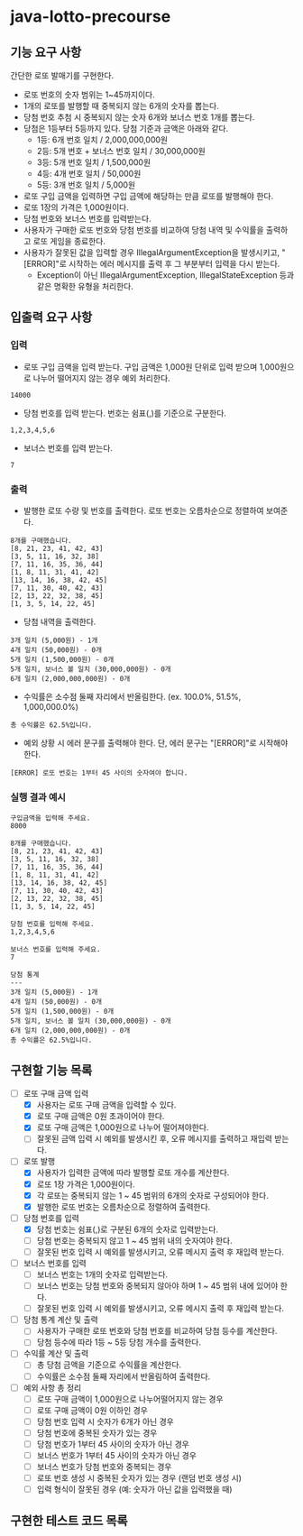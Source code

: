 # java-lotto-precourse

## 기능 요구 사항
간단한 로또 발매기를 구현한다.

- 로또 번호의 숫자 범위는 1~45까지이다.
- 1개의 로또를 발행할 때 중복되지 않는 6개의 숫자를 뽑는다.
- 당첨 번호 추첨 시 중복되지 않는 숫자 6개와 보너스 번호 1개를 뽑는다.
- 당첨은 1등부터 5등까지 있다. 당첨 기준과 금액은 아래와 같다.
  - 1등: 6개 번호 일치 / 2,000,000,000원
  - 2등: 5개 번호 + 보너스 번호 일치 / 30,000,000원
  - 3등: 5개 번호 일치 / 1,500,000원
  - 4등: 4개 번호 일치 / 50,000원
  - 5등: 3개 번호 일치 / 5,000원
- 로또 구입 금액을 입력하면 구입 금액에 해당하는 만큼 로또를 발행해야 한다.
- 로또 1장의 가격은 1,000원이다.
- 당첨 번호와 보너스 번호를 입력받는다.
- 사용자가 구매한 로또 번호와 당첨 번호를 비교하여 당첨 내역 및 수익률을 출력하고 로또 게임을 종료한다.
- 사용자가 잘못된 값을 입력할 경우 IllegalArgumentException을 발생시키고, "[ERROR]"로 시작하는 에러 메시지를 출력 후 그 부분부터 입력을 다시 받는다.
  - Exception이 아닌 IllegalArgumentException, IllegalStateException 등과 같은 명확한 유형을 처리한다.

## 입출력 요구 사항

### 입력
- 로또 구입 금액을 입력 받는다. 구입 금액은 1,000원 단위로 입력 받으며 1,000원으로 나누어 떨어지지 않는 경우 예외 처리한다.
```
14000
```

- 당첨 번호를 입력 받는다. 번호는 쉼표(,)를 기준으로 구분한다.
```
1,2,3,4,5,6
```

- 보너스 번호를 입력 받는다.
```
7
```

### 출력
- 발행한 로또 수량 및 번호를 출력한다. 로또 번호는 오름차순으로 정렬하여 보여준다.

```
8개를 구매했습니다.
[8, 21, 23, 41, 42, 43] 
[3, 5, 11, 16, 32, 38] 
[7, 11, 16, 35, 36, 44] 
[1, 8, 11, 31, 41, 42] 
[13, 14, 16, 38, 42, 45] 
[7, 11, 30, 40, 42, 43] 
[2, 13, 22, 32, 38, 45] 
[1, 3, 5, 14, 22, 45]
```

- 당첨 내역을 출력한다.
```
3개 일치 (5,000원) - 1개
4개 일치 (50,000원) - 0개
5개 일치 (1,500,000원) - 0개
5개 일치, 보너스 볼 일치 (30,000,000원) - 0개
6개 일치 (2,000,000,000원) - 0개
```

- 수익률은 소수점 둘째 자리에서 반올림한다. (ex. 100.0%, 51.5%, 1,000,000.0%)
```
총 수익률은 62.5%입니다.
```

- 예외 상황 시 에러 문구를 출력해야 한다. 단, 에러 문구는 "[ERROR]"로 시작해야 한다.
```
[ERROR] 로또 번호는 1부터 45 사이의 숫자여야 합니다.
```

### 실행 결과 예시
```
구입금액을 입력해 주세요.
8000

8개를 구매했습니다.
[8, 21, 23, 41, 42, 43] 
[3, 5, 11, 16, 32, 38] 
[7, 11, 16, 35, 36, 44] 
[1, 8, 11, 31, 41, 42] 
[13, 14, 16, 38, 42, 45] 
[7, 11, 30, 40, 42, 43] 
[2, 13, 22, 32, 38, 45] 
[1, 3, 5, 14, 22, 45]

당첨 번호를 입력해 주세요.
1,2,3,4,5,6

보너스 번호를 입력해 주세요.
7

당첨 통계
---
3개 일치 (5,000원) - 1개
4개 일치 (50,000원) - 0개
5개 일치 (1,500,000원) - 0개
5개 일치, 보너스 볼 일치 (30,000,000원) - 0개
6개 일치 (2,000,000,000원) - 0개
총 수익률은 62.5%입니다.

```

## 구현할 기능 목록
- [ ] 로또 구매 금액 입력
    - [x] 사용자는 로또 구매 금액을 입력할 수 있다.
    - [x] 로또 구매 금액은 0원 초과이어야 한다.
    - [x] 로또 구매 금액은 1,000원으로 나누어 떨어져야한다.
    - [ ] 잘못된 금액 입력 시 예외를 발생시킨 후, 오류 메시지를 출력하고 재입력 받는다.

- [ ] 로또 발행
  - [x] 사용자가 입력한 금액에 따라 발행할 로또 개수를 계산한다.
  - [x] 로또 1장 가격은 1,000원이다.
  - [x] 각 로또는 중복되지 않는 1 ~ 45 범위의 6개의 숫자로 구성되어야 한다.
  - [x] 발행한 로또 번호는 오름차순으로 정렬하여 출력한다.

- [ ] 당첨 번호를 입력
  - [x] 당첨 번호는 쉼표(,)로 구분된 6개의 숫자로 입력받는다.
  - [ ] 당첨 번호는 중복되지 않고 1 ~ 45 범위 내의 숫자여야 한다.
  - [ ] 잘못된 번호 입력 시 예외를 발생시키고, 오류 메시지 출력 후 재입력 받는다.

- [ ] 보너스 번호를 입력
  - [ ] 보너스 번호는 1개의 숫자로 입력받는다.
  - [ ] 보너스 번호는 당첨 번호와 중복되지 않아야 하며 1 ~ 45 범위 내에 있어야 한다.
  - [ ] 잘못된 번호 입력 시 예외를 발생시키고, 오류 메시지 출력 후 재입력 받는다.

- [ ] 당첨 통계 계산 및 출력
  - [ ] 사용자가 구매한 로또 번호와 당첨 번호를 비교하여 당첨 등수를 계산한다.
  - [ ] 당첨 등수에 따라 1등 ~ 5등 당첨 개수를 출력한다.

- [ ] 수익률 계산 및 출력
  - [ ] 총 당첨 금액을 기준으로 수익률을 계산한다.
  - [ ] 수익률은 소수점 둘째 자리에서 반올림하여 출력한다.

- [ ] 예외 사항 총 정리
    - [ ] 로또 구매 금액이 1,000원으로 나누어떨어지지 않는 경우
    - [ ] 로또 구매 금액이 0원 이하인 경우
    - [ ] 당첨 번호 입력 시 숫자가 6개가 아닌 경우 
    - [ ] 당첨 번호에 중복된 숫자가 있는 경우 
    - [ ] 당첨 번호가 1부터 45 사이의 숫자가 아닌 경우 
    - [ ] 보너스 번호가 1부터 45 사이의 숫자가 아닌 경우 
    - [ ] 보너스 번호가 당첨 번호와 중복되는 경우 
    - [ ] 로또 번호 생성 시 중복된 숫자가 있는 경우 (랜덤 번호 생성 시)
    - [ ] 입력 형식이 잘못된 경우 (예: 숫자가 아닌 값을 입력했을 때)
  
## 구현한 테스트 코드 목록

